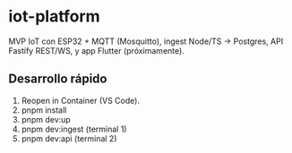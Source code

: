 # iot-platform

MVP IoT con ESP32 + MQTT (Mosquitto), ingest Node/TS → Postgres, API Fastify REST/WS, y app Flutter (próximamente).

## Desarrollo rápido
1) Reopen in Container (VS Code).
2) pnpm install
3) pnpm dev:up
4) pnpm dev:ingest (terminal 1)
5) pnpm dev:api (terminal 2)

